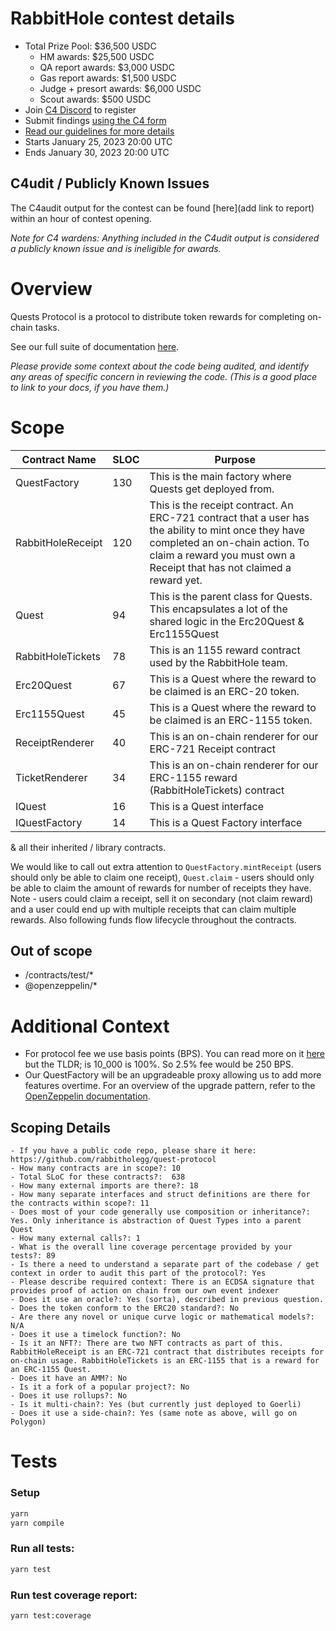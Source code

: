 # RabbitHole contest details
- Total Prize Pool: $36,500 USDC
  - HM awards: $25,500 USDC
  - QA report awards: $3,000 USDC
  - Gas report awards: $1,500 USDC
  - Judge + presort awards: $6,000 USDC
  - Scout awards: $500 USDC 
- Join [C4 Discord](https://discord.gg/code4rena) to register
- Submit findings [using the C4 form](https://code4rena.com/contests/2023-01-rabbithole-contest/submit)
- [Read our guidelines for more details](https://docs.code4rena.com/roles/wardens)
- Starts January 25, 2023 20:00 UTC
- Ends January 30, 2023 20:00 UTC

## C4udit / Publicly Known Issues

The C4audit output for the contest can be found [here](add link to report) within an hour of contest opening.

*Note for C4 wardens: Anything included in the C4udit output is considered a publicly known issue and is ineligible for awards.*

# Overview

Quests Protocol is a protocol to distribute token rewards for completing on-chain tasks.

See our full suite of documentation [here](https://github.com/rabbitholegg/quest-protocol).

*Please provide some context about the code being audited, and identify any areas of specific concern in reviewing the code. (This is a good place to link to your docs, if you have them.)*

# Scope

| Contract Name     | SLOC | Purpose                                                                                                                                                                                                        |
|-------------------|------|----------------------------------------------------------------------------------------------------------------------------------------------------------------------------------------------------------------|
| QuestFactory      | 130  | This is the main factory where Quests get deployed from.                                                                                                                                                       |
| RabbitHoleReceipt | 120  | This is the receipt contract. An ERC-721 contract that a user has the ability to mint once they have completed an on-chain action. To claim a reward you must own a Receipt that has not claimed a reward yet. |
| Quest             | 94   | This is the parent class for Quests. This encapsulates a lot of the shared logic in the Erc20Quest & Erc1155Quest                                                                                              |
| RabbitHoleTickets | 78   | This is an 1155 reward contract used by the RabbitHole team.                                                                                                                                                   |
| Erc20Quest        | 67   | This is a Quest where the reward to be claimed is an ERC-20 token.                                                                                                                                             |
| Erc1155Quest      | 45   | This is a Quest where the reward to be claimed is an ERC-1155 token.                                                                                                                                           |
| ReceiptRenderer   | 40   | This is an on-chain renderer for our ERC-721 Receipt contract                                                                                                                                                  |
| TicketRenderer    | 34   | This is an on-chain renderer for our ERC-1155 reward (RabbitHoleTickets) contract                                                                                                                              |
| IQuest            | 16   | This is a Quest interface                                                                                                                                                                                      |
| IQuestFactory     | 14   | This is a Quest Factory interface      

& all their inherited / library contracts.

We would like to call out extra attention to `QuestFactory.mintReceipt` (users should only be able to claim one receipt), `Quest.claim` - users should only be able to claim the amount of rewards for number of receipts they have. Note - users could claim a receipt, sell it on secondary (not claim reward) and a user could end up with multiple receipts that can claim multiple rewards. Also following funds flow lifecycle throughout the contracts.


## Out of scope
- /contracts/test/*
- @openzeppelin/*

# Additional Context

- For protocol fee we use basis points (BPS). You can read more on it [here](https://www.investopedia.com/terms/b/basispoint.asp) but the TLDR; is 10_000 is 100%. So 2.5% fee would be 250 BPS.
- Our QuestFactory will be an upgradeable proxy allowing us to add more features overtime. For an overview of the upgrade pattern, refer to the [OpenZeppelin documentation](https://docs.openzeppelin.com/upgrades-plugins/1.x/writing-upgradeable).



## Scoping Details 
```
- If you have a public code repo, please share it here: https://github.com/rabbitholegg/quest-protocol
- How many contracts are in scope?: 10   
- Total SLoC for these contracts?:  638
- How many external imports are there?: 18 
- How many separate interfaces and struct definitions are there for the contracts within scope?: 11 
- Does most of your code generally use composition or inheritance?: Yes. Only inheritance is abstraction of Quest Types into a parent Quest  
- How many external calls?: 1   
- What is the overall line coverage percentage provided by your tests?: 89 
- Is there a need to understand a separate part of the codebase / get context in order to audit this part of the protocol?: Yes  
- Please describe required context: There is an ECDSA signature that provides proof of action on chain from our own event indexer  
- Does it use an oracle?: Yes (sorta), described in previous question.
- Does the token conform to the ERC20 standard?: No
- Are there any novel or unique curve logic or mathematical models?: N/A
- Does it use a timelock function?: No
- Is it an NFT?: There are two NFT contracts as part of this. RabbitHoleReceipt is an ERC-721 contract that distributes receipts for on-chain usage. RabbitHoleTickets is an ERC-1155 that is a reward for an ERC-1155 Quest. 
- Does it have an AMM?: No
- Is it a fork of a popular project?: No  
- Does it use rollups?: No
- Is it multi-chain?: Yes (but currently just deployed to Goerli)
- Does it use a side-chain?: Yes (same note as above, will go on Polygon)
```

# Tests

### Setup

```bash
yarn 
yarn compile
```

### Run all tests:

```bash
yarn test
```

### Run test coverage report:

```bash
yarn test:coverage
```

